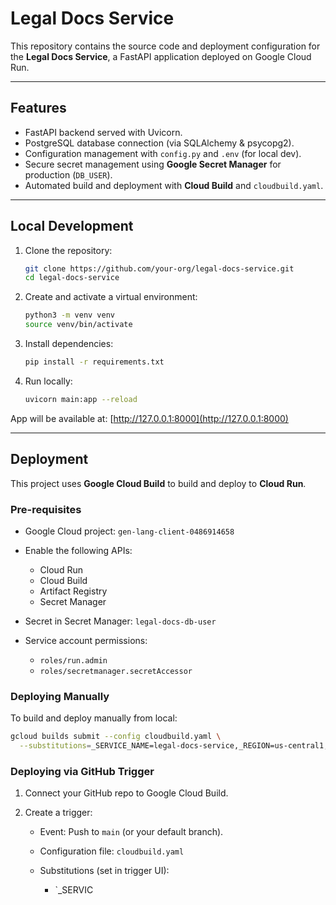 # Legal Docs Service

This repository contains the source code and deployment configuration for the **Legal Docs Service**, a FastAPI application deployed on Google Cloud Run.

---

## Features

* FastAPI backend served with Uvicorn.
* PostgreSQL database connection (via SQLAlchemy & psycopg2).
* Configuration management with `config.py` and `.env` (for local dev).
* Secure secret management using **Google Secret Manager** for production (`DB_USER`).
* Automated build and deployment with **Cloud Build** and `cloudbuild.yaml`.

---

## Local Development

1. Clone the repository:

   ```bash
   git clone https://github.com/your-org/legal-docs-service.git
   cd legal-docs-service
   ```

2. Create and activate a virtual environment:

   ```bash
   python3 -m venv venv
   source venv/bin/activate
   ```

3. Install dependencies:

   ```bash
   pip install -r requirements.txt
   ```

4. Run locally:

   ```bash
   uvicorn main:app --reload
   ```

App will be available at: [http://127.0.0.1:8000](http://127.0.0.1:8000)

---

## Deployment

This project uses **Google Cloud Build** to build and deploy to **Cloud Run**.

### Pre-requisites

* Google Cloud project: `gen-lang-client-0486914658`
* Enable the following APIs:

  * Cloud Run
  * Cloud Build
  * Artifact Registry
  * Secret Manager
* Secret in Secret Manager: `legal-docs-db-user`
* Service account permissions:

  * `roles/run.admin`
  * `roles/secretmanager.secretAccessor`

### Deploying Manually

To build and deploy manually from local:

```bash
gcloud builds submit --config cloudbuild.yaml \
  --substitutions=_SERVICE_NAME=legal-docs-service,_REGION=us-central1,_PROJECT_ID=gen-lang-client-0486914658,_REPOSITORY=legal-docs-repo,_IMAGE_TAG=latest,_SECRET_NAME=legal-docs-db-user
```

### Deploying via GitHub Trigger

1. Connect your GitHub repo to Google Cloud Build.
2. Create a trigger:

   * Event: Push to `main` (or your default branch).
   * Configuration file: `cloudbuild.yaml`
   * Substitutions (set in trigger UI):

     * \`\_SERVIC
